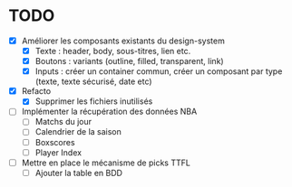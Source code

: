# TODO 

- [x] Améliorer les composants existants du design-system
    - [x] Texte : header, body, sous-titres, lien etc.
    - [x] Boutons : variants (outline, filled, transparent, link)
    - [x] Inputs : créer un container commun, créer un composant par type (texte, texte sécurisé, date etc)
- [x] Refacto
    - [x] Supprimer les fichiers inutilisés
- [ ] Implémenter la récupération des données NBA
    - [ ] Matchs du jour
    - [ ] Calendrier de la saison
    - [ ] Boxscores
    - [ ] Player Index
- [ ] Mettre en place le mécanisme de picks TTFL
    - [ ] Ajouter la table en BDD
